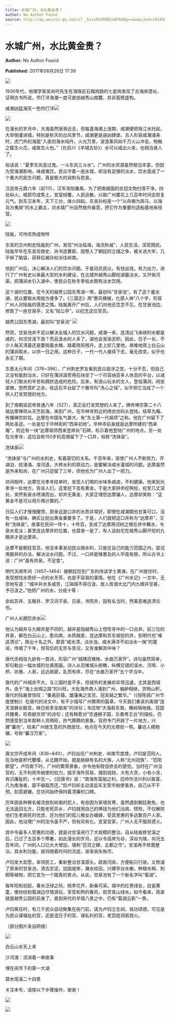 ```yaml
---
title: 水城广州，水比黄金贵？
author: No Author Found
source: http://mp.weixin.qq.com/s?__biz=MzA5MDkxNTA4Ng==&amp;mid=2454906432&amp;idx=1&amp;sn=f73c273bf4ce30a6d3c197317f73d2ab&amp;chksm=87a22e21b0d5a737fc172051a9dc448d74acff38b25e1f7f19b2e1a0c9b8244afe74b55ee8ca#rd
---
```


# 水城广州，水比黄金贵？

**Author:** No Author Found

**Published:** 2017年08月28日 17:39

![](https://mmbiz.qpic.cn/mmbiz_jpg/PJWG74pLsMY6VjSs8icl92DouG8adAGS0ibIkmicA6dYrXchQel1ic3LTtD572I9r9sbW2tOnBvpibgicAXRcdc4p5aA/0?wx_fmt=jpeg)

1930年代，地理学家吴尚时先生在海珠区石榴岗路的七星岗发现了古海岸遗址，证明古书所说，伶仃洋海潮一度可直拍越秀山南麓，并非面壁虚构。

咸潮凶猛海天一色伶仃洋![](https://mmbiz.qpic.cn/mmbiz_jpg/PJWG74pLsMa5nB6XXo5ZletgFxicsqBag1okw8flDUmQfoXH3euHq25nNPHjsMh2wrOVxicTF2kYYtNtkiaAChyFA/0?wx_fmt=jpeg)

![](https://mmbiz.qpic.cn/mmbiz_jpg/PJWG74pLsMa5nB6XXo5ZletgFxicsqBagwy6G8aU40AU3xAStEwzGPpVS879CMIxRp9QybY3nUtnj4gjjHaAaHw/0?wx_fmt=jpeg)



在漫长的岁月中，大海虽然渐渐远去，但每逢海潮上涨期，咸潮便把珠江水托起，大举倒灌进城，特别是秋天的台风季节，咸潮更是逞凶肆虐。古人形容咸潮涌来时，虎门外的海面“入夜则海水纯丹，火光万里，波浪乘风如千万火山冲击，物触之辄生火花，咸故生火也。”（仇巨川《羊城古钞》）水可以咸出火来，也相当骇人了。

俗话说：“夏季东风恶过鬼，一斗东风三斗水”。广州的水资源虽然相当丰富，但因为受海潮影响，味咸难饮，民众守着一座水城，却没有足够的淡水，饮水竟成了一个重大的民生问题，真是极大的讽刺与悲哀。

汉武帝元鼎六年（前111），汉军攻陷番禺，为了把南越国的衣冠文物扫荡干净，四处纵火，城郭尽成焦土，宫室倾覆，人民逃散，以致广州要花上几百年时间去恢复元气。到东汉末年，天下三分，烽火四起。东吴孙权是一个“以舟楫为舆马，以海岛为夷庾”的水上霸主，对水城广州自然格外垂意，把它作为重要的造船基地来经营。

![](http://mmbiz.qpic.cn/mmbiz_jpg/PJWG74pLsMZ9PNAdY6eXgQSLCODvPP6s0CtcnqG2mznfDc20OzHwFGvibqesyicfeibUdXxmaZRSqQ3T13SvMCwEA/0?wx_fmt=jpeg)



陆胤，可怜佢热成咁样

东吴的交州刺史陆胤到广州，发现“州治临海，海流秋咸”，人民生活，深受困扰。陆胤早年在东吴任御史、尚书选曹郎，因卷入了朝廷的立储之争，被关进大牢，几乎掉了脑袋，获释后被孙权派往岭南。

他到广州后，决心解决人们的饮水问题。于是动员民众，有钱出钱，有力出力，进行了广州有史以来最大型的水利建设，在北城外越秀山脚挖湖蓄淡水，又开凿河渠，把蒲涧水引入湖中，使民众在秋冬季枯水期有淡水饮用。

这个湖的位置，在今天的越秀公园东秀湖一带，最初叫“甘泉池”。有了这个蓄水湖，民众要取水用就方便多了。《三国志》用“惠风横被，化感人神”八个字，形容广州人对陆胤的感恩之情。陆胤离开广州后，人们对他还念念不忘，在甘泉池边，修筑了一座甘泉亭，又名“陆公亭”，以纪念这位官员。

越秀公园东秀湖，最初叫“甘泉池” ![](https://mmbiz.qpic.cn/mmbiz_jpg/PJWG74pLsMZ9PNAdY6eXgQSLCODvPP6sae4cyQiaXz0sLqLcqDARfR4dg8BunSNljTTGIYpQ9lSfOZFMmuZSRPg/0?wx_fmt=jpeg)



然而，甘泉池并不足以解决全城人的饮水问题。咸潮一来，连清远飞来峡的水都是咸的，何况甘溪下游？而且汲水的人多了，湖也会渐渐淤积。因此，日子一长，不少人每天清晨还是要挑着水桶，踏着晓风残月，走上好几里地，艰难地爬上白云山的蒲涧取水，以供一日之用。这种日子，一代一代人接续下去，毫无改变，似乎也永无了期。

东晋太元年间（376~396），广州刺史罗友看到民众跋涉之苦，十分不忍，但自己又没有能耐治水，只好在蒲涧溪旁用石块垒了一个可容纳百多人休息的平台，以减轻人们取水的辛苦和拥挤造成的危险。后来，有游山玩水的文人，登临蒲涧，闲坐翠微，悠然意旷之余，给这石平台起了个雅号叫“洗心之域”，似乎把它当成了一个供人打坐冥想的地方。

到了南朝梁武帝普通八年（527），真正会打坐冥想的人来了。佛传禅宗第二十八祖达摩禅师从天竺航海，来到广州，在华林寺附近的绣衣坊码头登陆，结草为庵，传播禅宗妙旨。达摩在中国名气甚大，有“东土第一代祖师”之称。他在广州留下了两处圣迹。一处是位于华林街的“西来初地”。华林寺前身就是达摩所建的“西来庵”，附近有一块“达摩祖师西来登岸处”石碑，标示着他登陆广州的地点。另一处在光孝寺，这位自称150岁的高僧留下了一口井，俗称“洗钵泉”。

洗钵泉![](https://mmbiz.qpic.cn/mmbiz_jpg/PJWG74pLsMZ9PNAdY6eXgQSLCODvPP6syTWrVaRBEuIfiahnJyJGx7DKUibmn9iaEqEDwsfzcOhGBlJsZ1n0IkE0g/0?wx_fmt=jpeg)



“洗钵泉”与广州的水利史，有着密切的关系。千百年来，驱使广州人不断努力，开湖泊、挖濠涌、浚河道，大修水利的原动力，是要解决咸水灌城的问题。达摩虽然是外来和尚，在广州只逗留了三年，但他也为广州人出了一把力。

坊间相传，达摩在光孝寺挂单时，发现人们喝的水味多咸卤，不利健康。他来到光孝寺一处地方，告诉人们，这里挖下去有黄金。于是大家拼命挖啊挖，挖至几丈深处，突然有泉水喷涌而出，却并无黄金，大家正埋怨达摩骗人，达摩却笑称：“这黄金不是可以用斤两计算的。”

日后人们才慢慢醒悟，原来这是口井的水质非常好，即使在咸潮期也甘美可口，没有一丝咸味，确实比挖出黄金重要多了。于是，人们就把这口井称为“达摩井”，又称“洗钵泉”。故事在民间一传十，十传百，变成了达摩用诃树之根在井中蘸水，令泉水变淡；甚至连达摩井的位置，也莫衷一是了，有人说赵佗在越秀山脚开挖的九眼井才是达摩井。

达摩不是朝廷官员，他没本事发动民众搞水利，只是在自己的能力范围之内，尝试用掘井的办法，解决淡水问题。不过，一口井能够惠及的人毕竟有限，所以古书上说：广州“虽有井泉，不足食”。

明代天顺年间（1457~1464）被朝廷贬到广东的侍读学士黄谏，在广州居住时，发现想找水质好一点的水烹茶，也是不容易的事情。他在《广州水记》一文中，无奈地写道：“城中井水多咸苦，江隔城不得日汲，居人皆谓大北门内九眼井甘甚，予日汲之。”他把广州的水，分成十等：

余如苏井、五眼井、罗汉诃子泉、日泉、书院井，固有名当时，然美恶难逃清论也。

广州人长期饮井水![](https://mmbiz.qpic.cn/mmbiz_jpg/PJWG74pLsMZq9Dtiak0bFPeia1XXCAkyTicaFHzeeyiaxx5iaTk3w27h6icOTZXZx85RXo96pnoUIkn8FSJ2wDaicIGWQ/0?wx_fmt=jpeg)



他认为越井与九眼井是不同的，越井是指越秀山上悟性寺中的一口古井。前三位的井泉，都在白云山上，愈向南，水质越差，连达摩和苏东坡挖的井，到明代也“难逃清论”，跌出十名之外。那首“咸水清，淡水浊，咸水满洋不如淡水一掬”的童谣，传唱了千年，但背后的无奈与苦况，又有谁解其中味？

唐代丞相张九龄有一首诗，形容广州“城隅百雉映，水曲万家开”。诗句虽然简单，却勾勒出一幅水城的壮美图画。诗人从百雉城头俯瞰，纵横交错的溪水、河埠、小桥、坊巷、人家，远近疏密，乱而有序，尽在“水曲万家开”五个字当中。

唐代的广州城并不大，与三国时差不多，但城外的发展却非常迅速，尤其是西城外，由于“海上丝绸之路”的兴旺，大批海外商人涌到广州，舳舻相继，货物山积，唐代的陆扆曾惊叹：“番禺巨镇，雄藩夷之宝货，冠吴越之繁华。”（《授陈佩广州节度使制》）在唐代的诗文中，有不少描写广州繁荣的篇章，今天我们重读刘禹锡“连天浪静长鲸息，映日帆多宝舶来”的诗句；韦应物“大海吞东南，横岭隔地维。百国共臻奏，珍奇献京师”的诗句；还有韩愈对“货通狮子国，乐奏粤王台”的描绘，仍然感受到当年那种人货两旺，热气腾腾的景象。官府专门开辟了一片地方，兴建“蕃坊”，给来广州做生意的外商居住，地点在今天的光塔街一带。蕃坊人稠物穰，号称“蕃汉万家”。

![](https://mmbiz.qpic.cn/mmbiz_jpg/PJWG74pLsMaicTQorHKmX350KaIP7U7YA4QR8cTsKlrodiaUNTT9vjhQ8EsSZIZ6JMHsNHQm54ofh1ibLMQKhJRLQ/0?wx_fmt=jpeg)

唐文宗开成年间（836~840），卢钧出任广州刺史、岭南节度使。卢钧是范阳人，在当地是积代簪缨，从北魏开始，就是赫赫有名的大族，人称“北州冠族”、“范阳郡望”。卢钧南下时，广州的繁荣景象，亦令他有瞠目挢舌的感觉。当时在广州当官的，无不利用市舶使的权力，插手海外贸易，搜刮钱财。大有大贪，小有小贪，肯识廉耻的，十中无一。《旧唐书》说：“南海有蛮舶之利，旧帅作法兴利以致富，凡为南海者，靡不梱载而还。”但卢钧却主动请监军主管市舶使事务，自己从不干预，刻意避嫌，在坊间始终保持着清廉的口碑。

历年因各种罪名被流放到岭南的犯人，有些因为家境贫寒，虽然遇到朝廷赦免，也无法返回北方，只能老死异乡，卢钧就用自己的俸钱为他们治病、殡殓，不仅解除他们生老病死的忧虑，还为他们的孤儿稚女办婚嫁，受其恩惠的多达数百户人家。因此，他治理广州的法令虽不严，但有风有化，宜室宜家，广州人无不服其德义。

其中令最多人受惠的功德，就是对甘溪进行了大规模的整治。自从陆胤修甘溪之后，已过了五百多个寒暑，如此漫长的岁月，足以令高岸为谷，深谷为陵，何况五百年间，广州的人口已大大增加，堪称“百货之肆，五都之市”。甘溪再不修葺整治，其水利功能，就将随着时间的流逝，渐渐丧失殆尽。

卢钧发大宏愿，率领民工，重新整治甘溪源头，疏凿河床，方便船只行驶。又修濬了原来的甘泉池，清去淤泥，加固堤岸，潴水给田，兴建亭台水榭，种植木棉、刺桐等植物，把它变为一个踏青的景点。从此，甘泉池有了一个新名字叫“菊湖”。

每年阳和初起，春水泛绿之际，桃李花开，新桑可采。城中的红男绿女，白叟黄童，便纷纷到菊湖边尽情游玩，享受和煦的春风，观赏青山绿水。如今看来，简直就是越秀公园的前身了。直到宋代的羊城八景之中，仍有“菊湖云影”一景。

卢钧离任时，有几千民众自动聚集在衙门前，请为卢钧立生祠，铭功颂德。可见是为民众谋福祉的官，还是混日子的官、谋私利的官，老百姓洞若观火。

（部分图片来自网络）

![](http://mmbiz.qpic.cn/mmbiz_gif/PJWG74pLsMYf2b50xFTbTsibmjv5gNVOxZegUj8mrKtpuzCpBAYnQw9duHfIcNnUzicicnGUSv4EWPSTRAPvV9g3w/0?wx_fmt=gif)

白云山水天上来

沙河涌：流淌着一串故事

埋在闹市下的第一大湖

碧水瑶溪二十四景

关注本号，请按以下步骤操作，谢谢！

![](http://mmbiz.qpic.cn/mmbiz_png/PJWG74pLsMbxzxSWsbSxWa401icEeDUWiawxAxbdgTq3LmtribGicfmgEgabFONInhdrQRwY9Y4pmxRGlAoaQAaMDA/640?wx_fmt=png)

![](http://mmbiz.qpic.cn/mmbiz_jpg/PJWG74pLsMbnQpj9pZibKvicR24CHgn6c48N7Bzfr1byTp9Uiauazqra1tXvMM6cLicajGiaXkvkNJTTUw76oXHBvrA/640?wx_fmt=jpeg)




